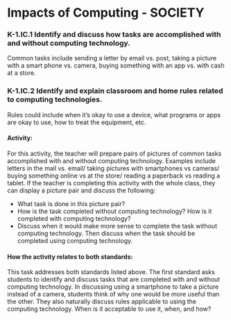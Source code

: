 # Impacts of Computing - SOCIETY

### K-1.IC.1 Identify and discuss how tasks are accomplished with and without computing technology.

Common tasks include sending a letter by email vs. post, taking a picture with a smart phone vs. camera, buying something with an app vs. with cash at a store.

### K-1.IC.2 Identify and explain classroom and home rules related to computing technologies.

Rules could include when it’s okay to use a device, what programs or apps are okay to use, how to treat the equipment, etc.

#### Activity:
For this activity, the teacher will prepare pairs of pictures of common tasks accomplished with and without computing technology. Examples include letters in the mail vs. email/ taking pictures with smartphones vs cameras/ buying something online vs at the store/ reading a paperback vs reading a tablet. If the teacher is completing this activity with the whole class, they can display a picture pair and discuss the following:
- What task is done in this picture pair?
- How is the task completed without computing technology? How is it completed with computing technology?
- Discuss when it would make more sense to complete the task without computing technology. Then discuss when the task should be completed using computing technology.

#### How the activity relates to both standards:
This task addresses both standards listed above. The first standard asks students to identify and discuss tasks that are completed with and without computing technology. In discussing using a smartphone to take a picture instead of a camera, students think of why one would be more useful than the other. They also naturally discuss rules applicable to using the computing technology. When is it acceptable to use it, when, and how?


